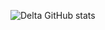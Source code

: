 ![Delta GitHub stats](https://github-readme-stats.vercel.app/api?username=Deltalay&show_icons=true&theme=radical)
